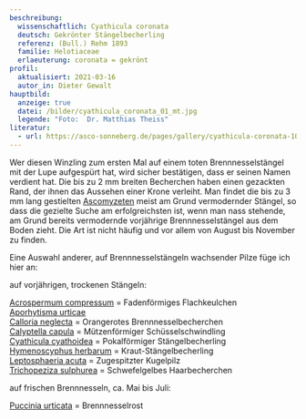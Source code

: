 ```yaml
---
beschreibung:
  wissenschaftlich: Cyathicula coronata
  deutsch: Gekrönter Stängelbecherling
  referenz: (Bull.) Rehm 1893
  familie: Helotiaceae
  erlaeuterung: coronata = gekrönt
profil:
  aktualisiert: 2021-03-16
  autor_in: Dieter Gewalt
hauptbild:
  anzeige: true
  datei: /bilder/cyathicula_coronata_01_mt.jpg
  legende: "Foto:  Dr. Matthias Theiss"
literatur:
  - url: https://asco-sonneberg.de/pages/gallery/cyathicula-coronata-101111-01xs10401.php
---
```

Wer diesen Winzling zum ersten Mal auf einem toten Brennnesselstängel mit der Lupe aufgespürt hat, wird sicher bestätigen, dass er seinen Namen verdient hat. Die bis zu 2 mm breiten Becherchen haben einen gezackten Rand, der ihnen das Aussehen einer Krone verleiht. Man findet die bis zu 3 mm lang gestielten [Ascomyzeten](Ascomyzeten "Glossar") meist am Grund vermodernder Stängel, so dass die gezielte Suche am erfolgreichsten ist, wenn man nass stehende, am Grund bereits vermodernde vorjährige Brennnesselstängel aus dem Boden zieht. Die Art ist nicht häufig und vor allem von August bis November zu finden.

Eine Auswahl anderer, auf Brennnesselstängeln wachsender Pilze füge ich hier an: 

auf vorjährigen, trockenen Stängeln:

[Acrospermum compressum](/pilze/acrospermum-compressum-fadenförmiges-flachkeulchen)  =  Fadenförmiges Flachkeulchen\
[Aporhytisma urticae](/pilze/aporhytisma-urticae)\
[Calloria neglecta](/pilze/calloria-neglecta-orangerotes-brennnesselbecherchen)  =  Orangerotes Brennnesselbecherchen\
[Calyptella capula](/pilze/calyptella-capula-mützenförmiger-schüsselschwindling)  =  Mützenförmiger Schüsselschwindling\
[Cyathicula cyathoidea](/pilze/cyathicula-cyathoidea-pokalförmiger-stängelbecherling)  =  Pokalförmiger Stängelbecherling\
[Hymenoscyphus herbarum](/pilze/hymenoscyhus-herbarum-kraut-stängelbecherling)  =  Kraut-Stängelbecherling\
[Leptosphaeria acuta](/pilze/leptosphaeria-acuta-zugespitzter-kugelpilz)  = Zugespitzter Kugelpilz\
[Trichopeziza sulphurea](/pilze/trichopeziza-sulphurea-schwefelgelbes-haarbecherchen)  =  Schwefelgelbes Haarbecherchen

auf frischen Brennnesseln, ca. Mai bis Juli:

[Puccinia urticata](/pilze/puccinia-urticata-brennnesselrost)  =  Brennnesselrost